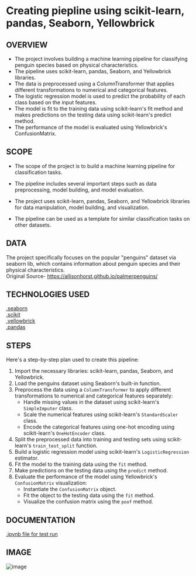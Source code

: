 # Creating piepline using scikit-learn, pandas, Seaborn, Yellowbrick  
## OVERVIEW  
* The project involves building a machine learning pipeline for classifying penguin species based on physical characteristics.
* The pipeline uses scikit-learn, pandas, Seaborn, and Yellowbrick libraries.
* The data is preprocessed using a ColumnTransformer that applies different transformations to numerical and categorical features.
* The logistic regression model is used to predict the probability of each class based on the input features.
* The model is fit to the training data using scikit-learn's fit method and makes predictions on the testing data using scikit-learn's predict method.
* The performance of the model is evaluated using Yellowbrick's ConfusionMatrix.

## SCOPE  
* The scope of the project is to build a machine learning pipeline for classification tasks.

* The pipeline includes several important steps such as data preprocessing, model building, and model evaluation.
* The project uses scikit-learn, pandas, Seaborn, and Yellowbrick libraries for data manipulation, model building, and visualization.
* The pipeline can be used as a template for similar classification tasks on other datasets.  
## DATA  
The project specifically focuses on the popular "penguins" dataset via seaborn lib, which contains information about penguin species and their physical characteristics.  
Original Source- https://allisonhorst.github.io/palmerpenguins/  
## TECHNOLOGIES USED  
[.seaborn](https://seaborn.pydata.org/)  
[.scikit](https://scikit-learn.org/stable/install.html)  
[.yellowbrick](https://anaconda.org/DistrictDataLabs/yellowbrick)  
[.pandas](https://pandas.pydata.org/)  
## STEPS  
Here's a step-by-step plan used to create this pipeline:

1. Import the necessary libraries: scikit-learn, pandas, Seaborn, and Yellowbrick.
2. Load the penguins dataset using Seaborn's built-in function.
3. Preprocess the data using a `ColumnTransformer` to apply different transformations to numerical and categorical features separately:
   - Handle missing values in the dataset using scikit-learn's `SimpleImputer` class.
   - Scale the numerical features using scikit-learn's `StandardScaler` class.
   - Encode the categorical features using one-hot encoding using scikit-learn's `OneHotEncoder` class.
4. Split the preprocessed data into training and testing sets using scikit-learn's `train_test_split` function.
5. Build a logistic regression model using scikit-learn's `LogisticRegression` estimator.
6. Fit the model to the training data using the `fit` method.
7. Make predictions on the testing data using the `predict` method.
8. Evaluate the performance of the model using Yellowbrick's `ConfusionMatrix` visualization:
   - Instantiate the `ConfusionMatrix` object.
   - Fit the object to the testing data using the `fit` method.
   - Visualize the confusion matrix using the `poof` method.  
 ## DOCUMENTATION  
 [.ipynb file for test run](https://github.com/SiddharthaKandpal/AppliedDS_pipeline/blob/main/multiple_pipelines/Multiple_pipelines.ipynb)  
 ## IMAGE  
 ![image](https://user-images.githubusercontent.com/78250442/233328940-f9537d40-e4c2-4f73-8594-043f2e9ea25c.png)

